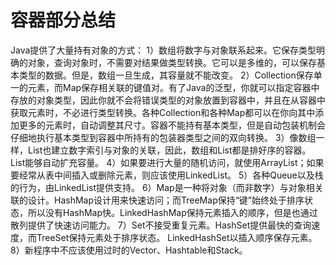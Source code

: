 # 容器部分总结

Java提供了大量持有对象的方式：
1）数组将数字与对象联系起来。它保存类型明确的对象，查询对象时，不需要对结果做类型转换。它可以是多维的，可以保存基本类型的数据。但是，数组一旦生成，其容量就不能改变。
2）Collection保存单一的元素，而Map保存相关联的键值对。有了Java的泛型，你就可以指定容器中存放的对象类型，因此你就不会将错误类型的对象放置到容器中，并且在从容器中获取元素时，不必进行类型转换。各种Collection和各种Map都可以在你向其中添加更多的元素时，自动调整其尺寸。容器不能持有基本类型，但是自动包装机制会仔细地执行基本类型到容器中所持有的包装器类型之间的双向转换。
3）像数组一样，List也建立数字索引与对象的关联，因此，数组和List都是排好序的容器。
List能够自动扩充容量。
4）如果要进行大量的随机访问，就使用ArrayList；如果要经常从表中间插入或删除元素，则应该使用LinkedList。
5）各种Queue以及栈的行为，由LinkedList提供支持。
6）Map是一种将对象（而非数字）与对象相关联的设计。HashMap设计用来快速访问；而TreeMap保持“键”始终处于排序状态，所以没有HashMap快。LinkedHashMap保持元素插入的顺序，但是也通过散列提供了快速访问能力。
7）Set不接受重复元素。HashSet提供最快的查询速度，而TreeSet保持元素处于排序状态。
LinkedHashSet以插入顺序保存元素。
8）新程序中不应该使用过时的Vector、Hashtable和Stack。